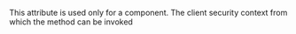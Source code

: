 This attribute is used only for a component.
The client security context from which the method can be invoked